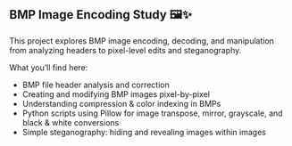 ## BMP Image Encoding Study 🖼️✨

This project explores BMP image encoding, decoding, and manipulation from analyzing headers to pixel-level edits and steganography.

What you’ll find here:

 - BMP file header analysis and correction
 - Creating and modifying BMP images pixel-by-pixel
 - Understanding compression & color indexing in BMPs
 - Python scripts using Pillow for image transpose, mirror, grayscale, and black & white conversions
 - Simple steganography: hiding and revealing images within images
